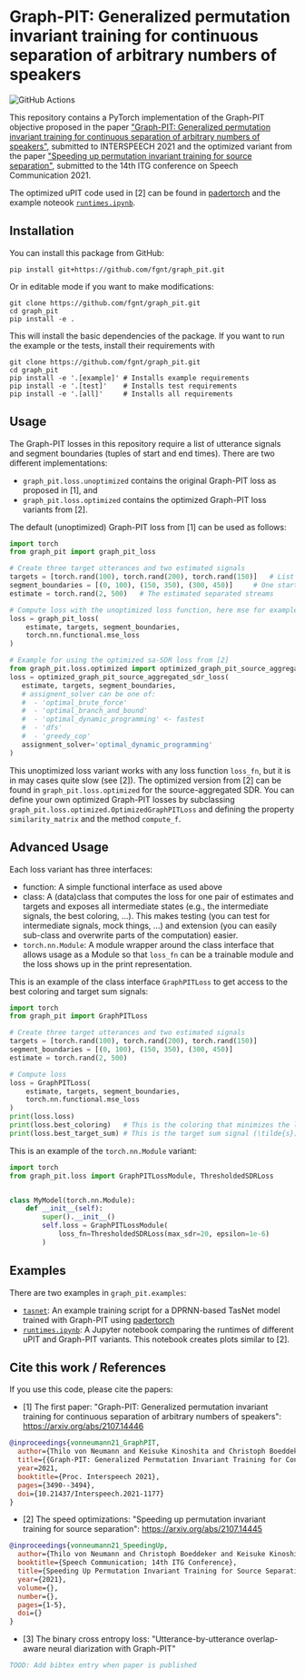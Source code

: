 # Graph-PIT: Generalized permutation invariant training for continuous separation of arbitrary numbers of speakers

![GitHub Actions](https://github.com/fgnt/graph_pit/actions/workflows/pytest.yml/badge.svg)

This repository contains a PyTorch implementation of the Graph-PIT objective proposed in the paper ["Graph-PIT:
Generalized permutation invariant training for continuous separation of arbitrary numbers of speakers"](https://arxiv.org/abs/2107.14446), submitted to
INTERSPEECH 2021 and the optimized variant from the paper ["Speeding up permutation invariant training for source separation"](https://arxiv.org/abs/2107.14445), submitted to the 14th ITG conference on Speech Communication 2021.

The optimized uPIT code used in [2] can be found in [padertorch](https://github.com/fgnt/padertorch) and the example noteook [`runtimes.ipynb`](graph_pit/examples/runtimes.ipynb).

## Installation

You can install this package from GitHub:

```shell
pip install git+https://github.com/fgnt/graph_pit.git
```

Or in editable mode if you want to make modifications:

```shell
git clone https://github.com/fgnt/graph_pit.git
cd graph_pit
pip install -e .
```

This will install the basic dependencies of the package. 
If you want to run the example or the tests, install their requirements with

```shell
git clone https://github.com/fgnt/graph_pit.git
cd graph_pit
pip install -e '.[example]' # Installs example requirements
pip install -e '.[test]'    # Installs test requirements
pip install -e '.[all]'     # Installs all requirements
```
## Usage

The Graph-PIT losses in this repository require a list of utterance signals and segment boundaries (tuples of start and end times).
There are two different implementations:

- `graph_pit.loss.unoptimized` contains the original Graph-PIT loss as proposed in [1], and
- `graph_pit.loss.optimized` contains the optimized Graph-PIT loss variants from [2].

The default (unoptimized) Graph-PIT loss from [1] can be used as follows:

```python
import torch
from graph_pit import graph_pit_loss

# Create three target utterances and two estimated signals
targets = [torch.rand(100), torch.rand(200), torch.rand(150)]   # List of target utterance signals
segment_boundaries = [(0, 100), (150, 350), (300, 450)]     # One start and end time for each utterance
estimate = torch.rand(2, 500)   # The estimated separated streams

# Compute loss with the unoptimized loss function, here mse for example
loss = graph_pit_loss(
    estimate, targets, segment_boundaries,
    torch.nn.functional.mse_loss
)

# Example for using the optimized sa-SDR loss from [2]
from graph_pit.loss.optimized import optimized_graph_pit_source_aggregated_sdr_loss
loss = optimized_graph_pit_source_aggregated_sdr_loss(
   estimate, targets, segment_boundaries,
   # assignent_solver can be one of:
   #  - 'optimal_brute_force'
   #  - 'optimal_branch_and_bound'
   #  - 'optimal_dynamic_programming' <- fastest
   #  - 'dfs'
   #  - 'greedy_cop' 
   assignment_solver='optimal_dynamic_programming'
)
```

This unoptimized loss variant works with any loss function `loss_fn`, but it is in may cases quite slow (see [2]).
The optimized version from [2] can be found in `graph_pit.loss.optimized` for the source-aggregated SDR.
You can define your own optimized Graph-PIT losses by subclassing 
`graph_pit.loss.optimized.OptimizedGraphPITLoss` and defining the property 
`similarity_matrix` and the method `compute_f`.

## Advanced Usage

Each loss variant has three interfaces:
 - function: A simple functional interface as used above
 - class: A (data)class that computes the loss for one pair of estimates and 
   targets and exposes all intermediate states (e.g., the intermediate signals,
   the best coloring, ...). This makes testing (you can test for intermediate 
   signals, mock things, ...) and extension (you can easily sub-class and 
   overwrite parts of the computation) easier.
 - `torch.nn.Module`: A module wrapper around the class interface that allows 
   usage as a Module so that `loss_fn` can be a trainable module and the loss
   shows up in the print representation.

This is an example of the class interface `GraphPITLoss` to get access to the 
best coloring and target sum signals:

```python
import torch
from graph_pit import GraphPITLoss

# Create three target utterances and two estimated signals
targets = [torch.rand(100), torch.rand(200), torch.rand(150)]
segment_boundaries = [(0, 100), (150, 350), (300, 450)]
estimate = torch.rand(2, 500)

# Compute loss
loss = GraphPITLoss(
    estimate, targets, segment_boundaries,
    torch.nn.functional.mse_loss
)
print(loss.loss)
print(loss.best_coloring)   # This is the coloring that minimizes the loss
print(loss.best_target_sum) # This is the target sum signal (\tilde{s})
```

This is an example of the `torch.nn.Module` variant:

```python
import torch
from graph_pit.loss import GraphPITLossModule, ThresholdedSDRLoss


class MyModel(torch.nn.Module):
    def __init__(self):
        super().__init__()
        self.loss = GraphPITLossModule(
            loss_fn=ThresholdedSDRLoss(max_sdr=20, epsilon=1e-6)
        )
```

## Examples

There are two examples in `graph_pit.examples`:
 - [`tasnet`](graph_pit/examples/tasnet): An example training script for a DPRNN-based TasNet model trained with Graph-PIT using [padertorch](https://github.com/fgnt/padertorch)
 - [`runtimes.ipynb`](graph_pit/examples/runtimes.ipynb): A Jupyter notebook comparing the runtimes of different uPIT and Graph-PIT variants. This notebook creates plots similar to [2].

## Cite this work / References

If you use this code, please cite the papers:

- [1] The first paper: "Graph-PIT: Generalized permutation invariant training for continuous separation of arbitrary numbers of speakers": https://arxiv.org/abs/2107.14446
```bibtex
@inproceedings{vonneumann21_GraphPIT,
  author={Thilo von Neumann and Keisuke Kinoshita and Christoph Boeddeker and Marc Delcroix and Reinhold Haeb-Umbach},
  title={{Graph-PIT: Generalized Permutation Invariant Training for Continuous Separation of Arbitrary Numbers of Speakers}},
  year=2021,
  booktitle={Proc. Interspeech 2021},
  pages={3490--3494},
  doi={10.21437/Interspeech.2021-1177}
}
```

- [2] The speed optimizations: "Speeding up permutation invariant training for source separation": https://arxiv.org/abs/2107.14445
```bibtex
@inproceedings{vonneumann21_SpeedingUp,
  author={Thilo von Neumann and Christoph Boeddeker and Keisuke Kinoshita and Marc Delcroix and Reinhold Haeb-Umbach},
  booktitle={Speech Communication; 14th ITG Conference}, 
  title={Speeding Up Permutation Invariant Training for Source Separation}, 
  year={2021},
  volume={},
  number={},
  pages={1-5},
  doi={}
}
```

- [3] The binary cross entropy loss: "Utterance-by-utterance overlap-aware neural diarization with Graph-PIT"
```bibtex
TOOD: Add bibtex entry when paper is published
```
